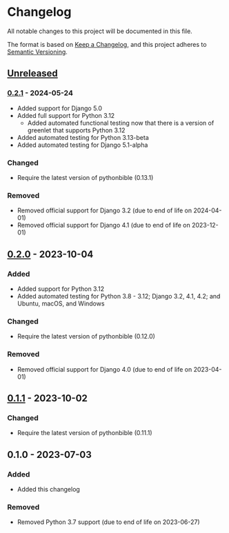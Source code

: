 # Changelog

All notable changes to this project will be documented in this file.

The format is based on [Keep a Changelog](https://keepachangelog.com/en/1.0.0/),
and this project adheres to [Semantic Versioning](https://semver.org/spec/v2.0.0.html).

## [Unreleased]

### [0.2.1] - 2024-05-24

- Added support for Django 5.0
- Added full support for Python 3.12
  - Added automated functional testing now that there is a version of greenlet that supports Python 3.12
- Added automated testing for Python 3.13-beta
- Added automated testing for Django 5.1-alpha

### Changed

- Require the latest version of pythonbible (0.13.1)

### Removed

- Removed official support for Django 3.2 (due to end of life on 2024-04-01)
- Removed official support for Django 4.1 (due to end of life on 2023-12-01)

## [0.2.0] - 2023-10-04

### Added

- Added support for Python 3.12
- Added automated testing for Python 3.8 - 3.12; Django 3.2, 4.1, 4.2; and Ubuntu, macOS, and Windows

### Changed

- Require the latest version of pythonbible (0.12.0)

### Removed

- Removed official support for Django 4.0 (due to end of life on 2023-04-01)

## [0.1.1] - 2023-10-02

### Changed

- Require the latest version of pythonbible (0.11.1)

## 0.1.0 - 2023-07-03

### Added

- Added this changelog

### Removed

- Removed Python 3.7 support (due to end of life on 2023-06-27)

[unreleased]: https://github.com/avendesora/djangobible/compare/v0.2.1...HEAD
[0.2.1]: https://github.com/avendesora/djangobible/compare/v0.2.0...v0.2.1
[0.2.0]: https://github.com/avendesora/djangobible/compare/v0.1.1...v0.2.0
[0.1.1]: https://github.com/avendesora/djangobible/releases/tag/v0.1.1

